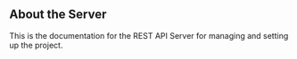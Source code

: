 ## About the Server
This is the documentation for the REST API Server for managing and setting up the project.
